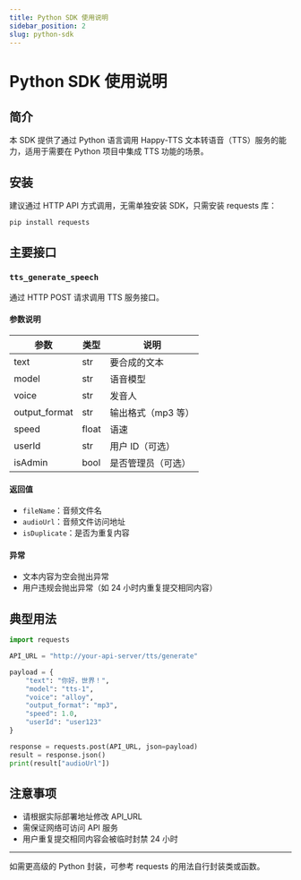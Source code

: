 ```yaml
---
title: Python SDK 使用说明
sidebar_position: 2
slug: python-sdk
---
```


# Python SDK 使用说明

## 简介

本 SDK 提供了通过 Python 语言调用 Happy-TTS 文本转语音（TTS）服务的能力，适用于需要在 Python 项目中集成 TTS 功能的场景。

## 安装

建议通过 HTTP API 方式调用，无需单独安装 SDK，只需安装 requests 库：

```bash
pip install requests
```

## 主要接口

### `tts_generate_speech`

通过 HTTP POST 请求调用 TTS 服务接口。

#### 参数说明

| 参数          | 类型  | 说明               |
| ------------- | ----- | ------------------ |
| text          | str   | 要合成的文本       |
| model         | str   | 语音模型           |
| voice         | str   | 发音人             |
| output_format | str   | 输出格式（mp3 等） |
| speed         | float | 语速               |
| userId        | str   | 用户 ID（可选）    |
| isAdmin       | bool  | 是否管理员（可选） |

#### 返回值

- `fileName`：音频文件名
- `audioUrl`：音频文件访问地址
- `isDuplicate`：是否为重复内容

#### 异常

- 文本内容为空会抛出异常
- 用户违规会抛出异常（如 24 小时内重复提交相同内容）

## 典型用法

```python
import requests

API_URL = "http://your-api-server/tts/generate"

payload = {
    "text": "你好，世界！",
    "model": "tts-1",
    "voice": "alloy",
    "output_format": "mp3",
    "speed": 1.0,
    "userId": "user123"
}

response = requests.post(API_URL, json=payload)
result = response.json()
print(result["audioUrl"])
```

## 注意事项

- 请根据实际部署地址修改 API_URL
- 需保证网络可访问 API 服务
- 用户重复提交相同内容会被临时封禁 24 小时

---

如需更高级的 Python 封装，可参考 requests 的用法自行封装类或函数。
